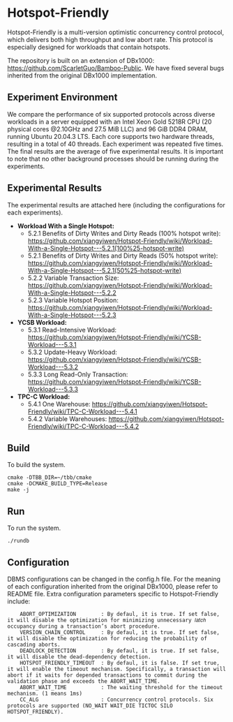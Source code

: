 Hotspot-Friendly
==============
Hotspot-Friendly is a multi-version optimistic concurrency control protocol, which delivers both high throughput and low abort rate. This protocol is especially designed for workloads that contain hotspots. 

The repository is built on an extension of DBx1000: https://github.com/ScarletGuo/Bamboo-Public. We have fixed several bugs inherited from the original DBx1000 implementation.


Experiment Environment
------------
We compare the performance of six supported protocols across diverse workloads in a server equipped with an Intel Xeon Gold 5218R CPU (20 physical cores @2.10GHz and 27.5 MiB LLC) and 96 GiB DDR4 DRAM, running Ubuntu 20.04.3 LTS. Each core supports two hardware threads, resulting in a total of 40 threads. Each experiment was repeated five times. The final results are the average of five experimental results. It is important to note that no other background processes should be running during the experiments. 

Experimental Results
------------
The experimental results are attached here (including the configurations for each experiments).
- **Workload With a Single Hotspot:**
  - 5.2.1 Benefits of Dirty Writes and Dirty Reads (100% hotspot write): https://github.com/xiangyiwen/Hotspot-Friendly/wiki/Workload-With-a-Single-Hotspot---5.2.1(100%25-hotspot-write)
  - 5.2.1 Benefits of Dirty Writes and Dirty Reads (50% hotspot write): https://github.com/xiangyiwen/Hotspot-Friendly/wiki/Workload-With-a-Single-Hotspot---5.2.1(50%25-hotspot-write)
  - 5.2.2 Variable Transaction Size: https://github.com/xiangyiwen/Hotspot-Friendly/wiki/Workload-With-a-Single-Hotspot---5.2.2
  - 5.2.3 Variable Hotspot Position: https://github.com/xiangyiwen/Hotspot-Friendly/wiki/Workload-With-a-Single-Hotspot---5.2.3
- **YCSB Workload:**
  - 5.3.1 Read-Intensive Workload: https://github.com/xiangyiwen/Hotspot-Friendly/wiki/YCSB-Workload---5.3.1
  - 5.3.2 Update-Heavy Workload: https://github.com/xiangyiwen/Hotspot-Friendly/wiki/YCSB-Workload---5.3.2
  - 5.3.3 Long Read-Only Transaction: https://github.com/xiangyiwen/Hotspot-Friendly/wiki/YCSB-Workload---5.3.3
- **TPC-C Workload:**
  - 5.4.1 One Warehouse: https://github.com/xiangyiwen/Hotspot-Friendly/wiki/TPC-C-Workload---5.4.1
  - 5.4.2 Variable Warehouses: https://github.com/xiangyiwen/Hotspot-Friendly/wiki/TPC-C-Workload---5.4.2



Build
------------

To build the system.

    cmake -DTBB_DIR=~/tbb/cmake
    cmake -DCMAKE_BUILD_TYPE=Release
    make -j
    
    
    
Run
------------

To run the system.

    ./rundb
    
    

Configuration
---------------

DBMS configurations can be changed in the config.h file. For the meaning of each configuration inherited from the original DBx1000, please refer to README file. 
Extra configuration parameters specific to Hotspot-Friendly include: 
```
    ABORT_OPTIMIZATION        : By defaul, it is true. If set false, it will disable the optimization for minimizing unnecessary 𝑙𝑎𝑡𝑐ℎ occupancy during a transaction’s abort procedure.
    VERSION_CHAIN_CONTROL     : By defaul, it is true. If set false, it will disable the optimization for reducing the probability of cascading aborts.
    DEADLOCK_DETECTION        : By defaul, it is true. If set false, it will disable the dead-dependency detection.
    HOTSPOT_FRIENDLY_TIMEOUT  : By defaul, it is false. If set true, it will enable the timeout mechanism. Specifically, a transaction will abort if it waits for depended transactions to commit during the validation phase and exceeds the ABORT_WAIT_TIME.
    ABORT_WAIT_TIME           : The waiting threshold for the timeout mechanism. (1 means 1ms)
    CC_ALG                    : Concurrency control protocols. Six protocols are supported (NO_WAIT WAIT_DIE TICTOC SILO HOTSPOT_FRIENDLY).
```

